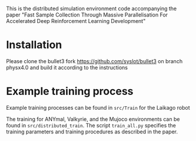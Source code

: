 This is the distributed simulation environment code accompanying the paper "Fast Sample Collection Through Massive Parallelisation For Accelerated Deep Reinforcement Learning Development"

# Installation

Please clone the bullet3 fork https://github.com/syslot/bullet3 on branch physx4.0 and build it according to the instructions

# Example training process

Example training processes can be found in `src/Train` for the Laikago robot

The training for ANYmal, Valkyrie, and the Mujoco environments can be found in `src/distributed_train`. The script `train_all.py` specifies the training parameters and training procedures as described in the paper.
